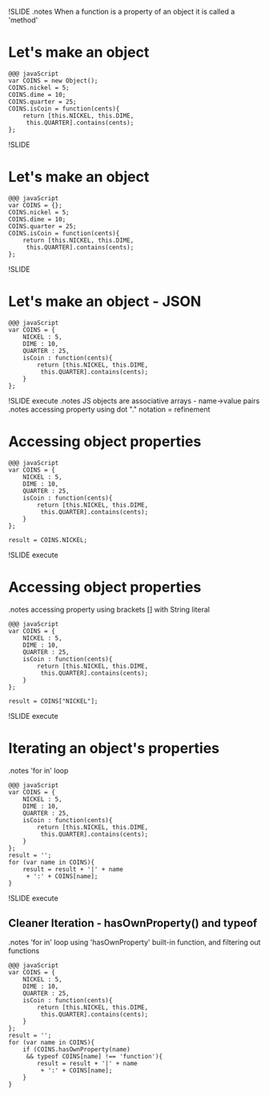 !SLIDE
.notes When a function is a property of an object it is called a 'method'

# Let's make an object #

	@@@ javaScript
    var COINS = new Object();
    COINS.nickel = 5;
    COINS.dime = 10;
    COINS.quarter = 25;
    COINS.isCoin = function(cents){
        return [this.NICKEL, this.DIME,
         this.QUARTER].contains(cents);
    };

!SLIDE

# Let's make an object #

	@@@ javaScript
    var COINS = {};
    COINS.nickel = 5;
    COINS.dime = 10;
    COINS.quarter = 25;
    COINS.isCoin = function(cents){
        return [this.NICKEL, this.DIME,
         this.QUARTER].contains(cents);
    };

!SLIDE

# Let's make an object - JSON #

	@@@ javaScript
    var COINS = {
        NICKEL : 5,
        DIME : 10,
        QUARTER : 25,
        isCoin : function(cents){
            return [this.NICKEL, this.DIME,
             this.QUARTER].contains(cents);
        }
    };

!SLIDE execute
.notes JS objects are associative arrays - name->value pairs
.notes accessing property using dot "." notation = refinement

# Accessing object properties #

	@@@ javaScript
    var COINS = {
        NICKEL : 5,
        DIME : 10,
        QUARTER : 25,
        isCoin : function(cents){
            return [this.NICKEL, this.DIME,
             this.QUARTER].contains(cents);
        }
    };

    result = COINS.NICKEL;
!SLIDE execute

# Accessing object properties #
.notes accessing property using brackets [] with String literal

	@@@ javaScript
    var COINS = {
        NICKEL : 5,
        DIME : 10,
        QUARTER : 25,
        isCoin : function(cents){
            return [this.NICKEL, this.DIME,
             this.QUARTER].contains(cents);
        }
    };

    result = COINS["NICKEL"];

!SLIDE execute

# Iterating an object's properties #
.notes 'for in' loop

	@@@ javaScript
    var COINS = {
        NICKEL : 5,
        DIME : 10,
        QUARTER : 25,
        isCoin : function(cents){
            return [this.NICKEL, this.DIME,
             this.QUARTER].contains(cents);
        }
    };
    result = '';
    for (var name in COINS){
        result = result + '|' + name
         + ':' + COINS[name];
    }

!SLIDE execute

## Cleaner Iteration - hasOwnProperty() and typeof ##
.notes 'for in' loop using 'hasOwnProperty' built-in function, and filtering out functions

	@@@ javaScript
    var COINS = {
        NICKEL : 5,
        DIME : 10,
        QUARTER : 25,
        isCoin : function(cents){
            return [this.NICKEL, this.DIME,
             this.QUARTER].contains(cents);
        }
    };
    result = '';    
    for (var name in COINS){
        if (COINS.hasOwnProperty(name)
         && typeof COINS[name] !== 'function'){
            result = result + '|' + name
             + ':' + COINS[name];
        }
    }

